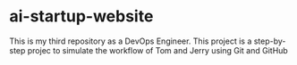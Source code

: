 # ai-startup-website
This is my third repository as a DevOps Engineer. This project is a step-by-step projec to simulate the workflow of Tom and Jerry using Git and GitHub
